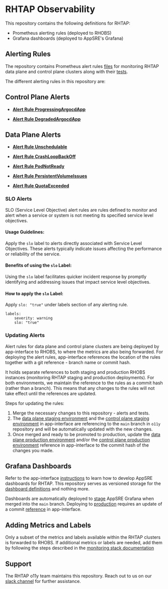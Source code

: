 # RHTAP Observability 

This repository contains the following definitions for RHTAP:
  * Prometheus alerting rules (deployed to RHOBS)
  * Grafana dashboards (deployed to AppSRE's Grafana)

## Alerting Rules

The repository contains Prometheus alert rules [files](rhobs/alerting) for monitoring
RHTAP data plane and control plane clusters along with their [tests](test/promql).


The different alerting rules in this repository are:

## Control Plane Alerts

* [**Alert Rule ProgressingArgocdApp**](https://gitlab.cee.redhat.com/rhtap/docs/sop/-/blob/main/o11y/alert-rule-ProgressingArgocdApp.md)

* [**Alert Rule DegradedArgocdApp**](https://gitlab.cee.redhat.com/rhtap/docs/sop/-/blob/main/o11y/alert-rule-degradedArgocdApp.md)

## Data Plane Alerts

* [**Alert Rule Unschedulable**](https://gitlab.cee.redhat.com/rhtap/docs/sop/-/blob/main/o11y/alert-rule-unschedualablePods.md)

* [**Alert Rule CrashLoopBackOff**](https://gitlab.cee.redhat.com/rhtap/docs/sop/-/blob/main/o11y/alert-rule-crashLoopBackOff.md?ref_type=heads)

* [**Alert Rule PodNotReady**](https://gitlab.cee.redhat.com/rhtap/docs/sop/-/blob/main/o11y/alert-rule-PodNotReady.md?ref_type=heads)

* [**Alert Rule PersistentVolumeIssues**](https://gitlab.cee.redhat.com/rhtap/docs/sop/-/blob/main/o11y/alert-rule-pesistentVolumeIssues.md?ref_type=heads)

* [**Alert Rule QuotaExceeded**](https://gitlab.cee.redhat.com/rhtap/docs/sop/-/blob/main/o11y/alert-rule-QuotaExceeded.md)

### SLO Alerts

SLO (Service Level Objective) alert rules are rules defined to monitor and alert 
when a service or system is not meeting its specified service level objectives.

#### Usage Guidelines:

Apply the `slo` label to alerts directly associated with Service Level Objectives.
These alerts typically indicate issues affecting the performance or reliability of the service.

#### Benefits of using the `slo` Label:

Using the `slo` label facilitates quicker incident response by
promptly identifying and addressing issues that impact service level objectives.
  
#### How to apply the `slo` Label:

Apply `slo: "true"` under labels section of any alerting rule.
  ```
  labels:
      severity: warning
      slo: "true"
  ```

### Updating Alerts

Alert rules for data plane and control plane clusters are being deployed by app-interface 
to RHOBS, to where the metrics are also being forwarded. For deploying the 
alert rules, app-interface references the location of the rules together with a git 
reference - branch name or commit hash.

It holds separate references to both staging and production RHOBS instances (monitoring
RHTAP staging and production deployments). For both environments, we maintain the
reference to the rules as a commit hash (rather than a branch). This means that any
changes to the rules will not take effect until the references are updated.

Steps for updating the rules:

1. Merge the necessary changes to this repository - alerts and tests.
2. The
[data plane staging environment](https://gitlab.cee.redhat.com/service/app-interface/-/blob/master/data/services/osd-operators/cicd/saas/saas-rhtap-rules.yaml#L35) 
and the
[control plane staging environment](https://gitlab.cee.redhat.com/service/app-interface/-/blob/master/data/services/osd-operators/cicd/saas/saas-rhtap-rules.yaml#L49)
in app-interface are referencing to the `main` branch in `o11y` repository  and will be automatically updated with the new changes.
3. Once merged and ready to be promoted to production, update the
[data plane production environment](https://gitlab.cee.redhat.com/service/app-interface/-/blob/master/data/services/osd-operators/cicd/saas/saas-rhtap-rules.yaml#L39) 
and/or the
[control plane production environment](https://gitlab.cee.redhat.com/service/app-interface/-/blob/master/data/services/osd-operators/cicd/saas/saas-rhtap-rules.yaml#L53) 
reference in app-interface to the commit hash of the changes you made.

## Grafana Dashboards

Refer to the app-interface [instructions](
https://gitlab.cee.redhat.com/service/app-interface/-/blob/master/docs/app-sre/monitoring.md#visualization-with-grafana)
to learn how to develop AppSRE dashboards for RHTAP. This repository serves as
versioned storage for the [dashboard definitions](dashboards/) and nothing more.

Dashboards are automatically deployed to [stage](https://grafana.stage.devshift.net) AppSRE Grafana when merged into the `main` branch.
Deploying to [production](https://grafana.app-sre.devshift.net/) requires an update of a commit
[reference](https://gitlab.cee.redhat.com/service/app-interface/-/blob/b03e4336a3223ec7b90dc9bc69707c9ee0ff9af6/data/services/stonesoup/cicd/saas-stonesoup-dashboards.yml#L37)
in app-interface.

## Adding Metrics and Labels

Only a subset of the metrics and labels available within the RHTAP clusters is forwarded
to RHOBS. If additional metrics or labels are needed, add them by following the steps
described in the
[monitoring stack documentation](https://github.com/redhat-appstudio/infra-deployments/blob/main/components/monitoring/prometheus/README.md#federation-and-remote-write)

## Support

The RHTAP o11y team maintains this repository.
Reach out to us on our [slack channel](https://redhat-internal.slack.com/archives/C04FDFTF8EB)
for further assistance.
